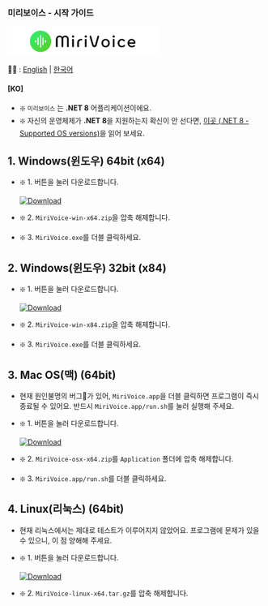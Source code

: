 ### 미리보이스 - 시작 가이드
[<img src="..\Misc\title.png" height="57"/>](README-ko.md)

📜🧐 :
[English](../get-started.md) | [한국어](get-started-ko.md)
#### [KO]

- ❇️ `미리보이스` 는 **.NET 8** 어플리케이션이에요.
- ❇️ 자신의 운영체제가 **.NET 8**을 지원하는지 확신이 안 선다면, [이곳 (.NET 8 - Supported OS versions)](https://github.com/dotnet/core/blob/main/release-notes/8.0/supported-os.md)을 읽어 보세요.

## 1. Windows(윈도우) 64bit (x64)
- ❇️ 1. 버튼을 눌러 다운로드합니다.

    [![Download](https://img.shields.io/badge/다운로드-Windows_64bit-blue?style=for-the-badge&logo=windows&logoSize=auto)](https://github.com/EX3exp/MiriVoice/releases/latest/download/MiriVoice-win-x64.zip)


- ❇️ 2. `MiriVoice-win-x64.zip`을 압축 해제합니다.
- ❇️ 3. `MiriVoice.exe`를 더블 클릭하세요.

## 2. Windows(윈도우) 32bit (x84)
- ❇️ 1. 버튼을 눌러 다운로드합니다.

    [![Download](https://img.shields.io/badge/다운로드-Windows_32bit-blue?style=for-the-badge&logo=windows&logoSize=auto)](https://github.com/EX3exp/MiriVoice/releases/latest/download/MiriVoice-win-x84.zip) 


- ❇️ 2. `MiriVoice-win-x84.zip`을 압축 해제합니다.
- ❇️ 3. `MiriVoice.exe`를 더블 클릭하세요.

## 3. Mac OS(맥) (64bit)
- 현재 원인불명의 버그🐛가 있어, `MiriVoice.app`을 더블 클릭하면 프로그램이 즉시 종료될 수 있어요. 반드시 `MiriVoice.app/run.sh`를 눌러 실행해 주세요. 
- ❇️ 1. 버튼을 눌러 다운로드합니다.

    [![Download](https://img.shields.io/badge/다운로드-MacOS_64bit-black?style=for-the-badge&logo=windows&logoSize=auto)](https://github.com/EX3exp/MiriVoice/releases/latest/download/MiriVoice-osx-x64.zip)
- ❇️ 2. `MiriVoice-osx-x64.zip`를 `Application` 폴더에 압축 해제합니다.
- ❇️ 3. `MiriVoice.app/run.sh`를 더블 클릭하세요.

## 4. Linux(리눅스) (64bit)
- 현재 리눅스에서는 제대로 테스트가 이루어지지 않았어요. 프로그램에 문제가 있을 수 있으니, 이 점 양해해 주세요.
- ❇️ 1. 버튼을 눌러 다운로드합니다.

    [![Download](https://img.shields.io/badge/다운로드-Linux_64bit-orange?style=for-the-badge&logo=windows&logoSize=auto)](https://github.com/EX3exp/MiriVoice/releases/latest/download/MiriVoice-linux-x64.tar.gz)

- ❇️ 2. `MiriVoice-linux-x64.tar.gz`를 압축 해제합니다.
